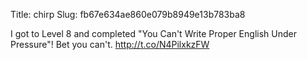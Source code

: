 Title: chirp
Slug: fb67e634ae860e079b8949e13b783ba8

I got to Level 8 and completed "You Can't Write Proper English Under Pressure"! Bet you can't. <a href="http://t.co/N4PilxkzFW">http://t.co/N4PilxkzFW</a>
